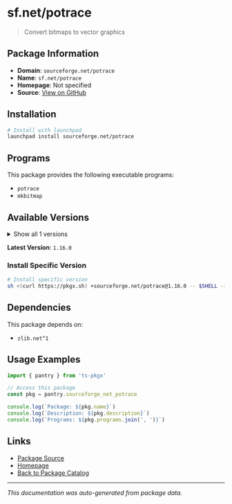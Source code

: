 # sf.net/potrace

> Convert bitmaps to vector graphics

## Package Information

- **Domain**: `sourceforge.net/potrace`
- **Name**: `sf.net/potrace`
- **Homepage**: Not specified
- **Source**: [View on GitHub](https://github.com/pkgxdev/pantry/tree/main/projects/sourceforge.net/potrace/package.yml)

## Installation

```bash
# Install with launchpad
launchpad install sourceforge.net/potrace
```

## Programs

This package provides the following executable programs:

- `potrace`
- `mkbitmap`

## Available Versions

<details>
<summary>Show all 1 versions</summary>

- `1.16.0`

</details>

**Latest Version**: `1.16.0`

### Install Specific Version

```bash
# Install specific version
sh <(curl https://pkgx.sh) +sourceforge.net/potrace@1.16.0 -- $SHELL -i
```

## Dependencies

This package depends on:

- `zlib.net^1`

## Usage Examples

```typescript
import { pantry } from 'ts-pkgx'

// Access this package
const pkg = pantry.sourceforge_net_potrace

console.log(`Package: ${pkg.name}`)
console.log(`Description: ${pkg.description}`)
console.log(`Programs: ${pkg.programs.join(', ')}`)
```

## Links

- [Package Source](https://github.com/pkgxdev/pantry/tree/main/projects/sourceforge.net/potrace/package.yml)
- [Homepage](#)
- [Back to Package Catalog](../package-catalog.md)

---

*This documentation was auto-generated from package data.*

